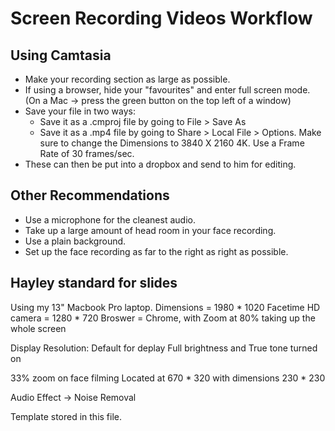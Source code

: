 # Screen Recording Videos Workflow

## Using Camtasia

- Make your recording section as large as possible.
- If using a browser, hide your "favourites" and enter full screen mode. (On a Mac -> press the green button on the top left of a window) 
- Save your file in two ways: 
    - Save it as a .cmproj file by going to File > Save As 
    - Save it as a .mp4 file by going to Share > Local File > Options. Make sure to change the Dimensions to 3840 X 2160 4K. Use a Frame Rate of 30 frames/sec.
- These can then be put into a dropbox and send to him for editing. 

## Other Recommendations 
- Use a microphone for the cleanest audio.
- Take up a large amount of head room in your face recording.
- Use a plain background.
- Set up the face recording as far to the right as right as possible.

## Hayley standard for slides 

Using my 13" Macbook Pro laptop. 
Dimensions = 1980 * 1020 
Facetime HD camera = 1280 * 720
Broswer = Chrome, with Zoom at 80% taking up the whole screen 

Display
Resolution: Default for deplay
Full brightness and 
True tone turned on 

33% zoom on face filming 
Located at 670 * 320 with dimensions 230 * 230


Audio Effect -> Noise Removal

Template stored in this file. 
